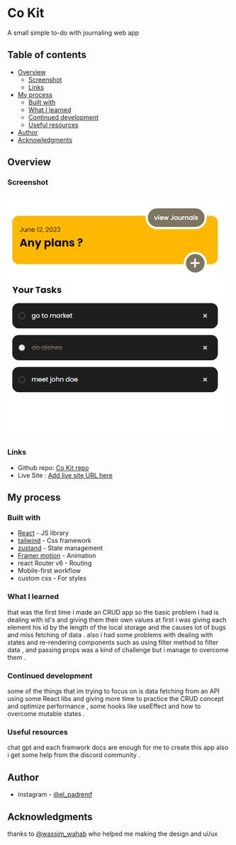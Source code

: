 # Co Kit

A small simple to-do with journaling web app

## Table of contents

- [Overview](#overview)
  - [Screenshot](#screenshot)
  - [Links](#links)
- [My process](#my-process)
  - [Built with](#built-with)
  - [What I learned](#what-i-learned)
  - [Continued development](#continued-development)
  - [Useful resources](#useful-resources)
- [Author](#author)
- [Acknowledgments](#acknowledgments)

## Overview

### Screenshot

![task screen](./public/taskScreen.png)

### Links

- Github repo: [Co Kit repo](https://github.com/CLOG9/CoKit)
- Live Site : [Add live site URL here](https://your-live-site-url.com)

## My process

### Built with

- [React](https://reactjs.org/) - JS library
- [tailwind](https://tailwindcss.com/) - Css framework
- [zustand](https://zustand-demo.pmnd.rs/) - State management
- [Framer motion](https://www.framer.com/motion/) - Animation
- react Router v6 -  Routing
- Mobile-first workflow
- custom css - For styles

### What I learned

that was the first time i made an CRUD app so the basic problem i had is dealing with id's and giving them their own values at first i was giving each element his id by the length of the local storage and the causes lot of bugs and miss fetching of data .
also i had some problems with dealing with states and re-rendering components such as using filter method to filter data , and passing props was a kind of challenge but i manage to overcome them .

### Continued development

some of the things that im trying to focus on is data fetching from an API using some React libs and giving more time to practice the CRUD concept and optimize performance , some hooks like useEffect and how to overcome mutable states .

### Useful resources

 chat gpt and each framwork docs are enough for me to create this app also i get some help from the discord community .

## Author

- instagram - [@el_padremf](https://instagram.com/el_padremf?igshid=ZGUzMzM3NWJiOQ==)

## Acknowledgments

thanks to [@wassim_wahab](https://instagram.com/wassim_wahab?igshid=NTc4MTlwNjQ2YQ==) who helped me making the design and ui/ux
